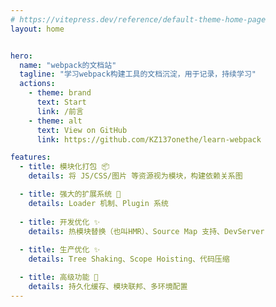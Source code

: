 ```yaml
---
# https://vitepress.dev/reference/default-theme-home-page
layout: home


hero:
  name: "webpack的文档站"
  tagline: "学习webpack构建工具的文档沉淀，用于记录，持续学习"
  actions:
    - theme: brand
      text: Start
      link: /前言
    - theme: alt
      text: View on GitHub
      link: https://github.com/KZ137onethe/learn-webpack

features:
  - title: 模块化打包 📦
    details: 将 JS/CSS/图片 等资源视为模块，构建依赖关系图

  - title: 强大的扩展系统 📖
    details: Loader 机制、Plugin 系统
   
  - title: 开发优化 ✨
    details: 热模块替换（也叫HMR）、Source Map 支持、DevServer
 
  - title: 生产优化 ✨
    details: Tree Shaking、Scope Hoisting、代码压缩

  - title: 高级功能 🎉
    details: 持久化缓存、模块联邦、多环境配置
---
```


